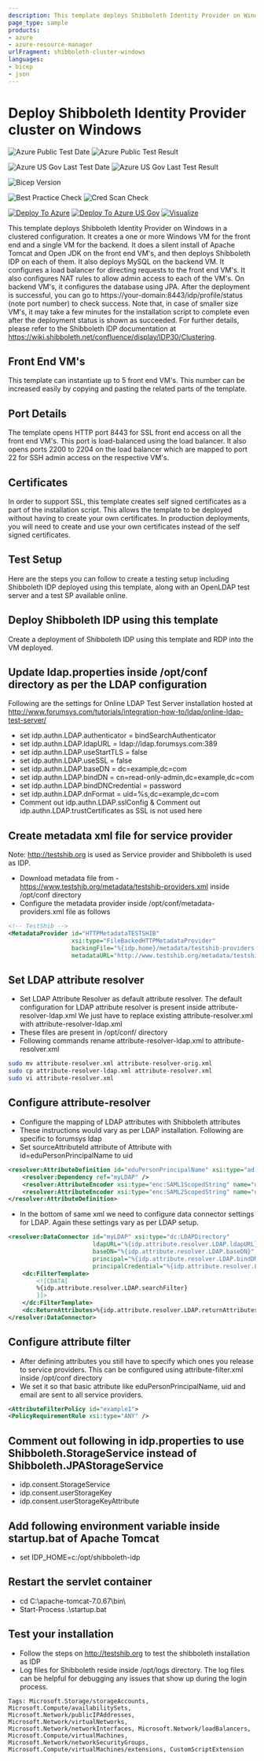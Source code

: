 ```yaml
---
description: This template deploys Shibboleth Identity Provider on Windows in a clustered configuration. After the deployment is successful, you can go to https&#58;//your-domain&#58;8443/idp/profile/status (note port number) to check success.
page_type: sample
products:
- azure
- azure-resource-manager
urlFragment: shibboleth-cluster-windows
languages:
- bicep
- json
---
```

# Deploy Shibboleth Identity Provider cluster on Windows

![Azure Public Test Date](https://azurequickstartsservice.blob.core.windows.net/badges/application-workloads/shibboleth/shibboleth-cluster-windows/PublicLastTestDate.svg)
![Azure Public Test Result](https://azurequickstartsservice.blob.core.windows.net/badges/application-workloads/shibboleth/shibboleth-cluster-windows/PublicDeployment.svg)

![Azure US Gov Last Test Date](https://azurequickstartsservice.blob.core.windows.net/badges/application-workloads/shibboleth/shibboleth-cluster-windows/FairfaxLastTestDate.svg)
![Azure US Gov Last Test Result](https://azurequickstartsservice.blob.core.windows.net/badges/application-workloads/shibboleth/shibboleth-cluster-windows/FairfaxDeployment.svg)

![Bicep Version](https://azurequickstartsservice.blob.core.windows.net/badges/application-workloads/shibboleth/shibboleth-cluster-windows/BicepVersion.svg)

![Best Practice Check](https://azurequickstartsservice.blob.core.windows.net/badges/application-workloads/shibboleth/shibboleth-cluster-windows/BestPracticeResult.svg)
![Cred Scan Check](https://azurequickstartsservice.blob.core.windows.net/badges/application-workloads/shibboleth/shibboleth-cluster-windows/CredScanResult.svg)

[![Deploy To Azure](https://raw.githubusercontent.com/Azure/azure-quickstart-templates/master/1-CONTRIBUTION-GUIDE/images/deploytoazure.svg?sanitize=true)](https://portal.azure.com/#create/Microsoft.Template/uri/https%3A%2F%2Fraw.githubusercontent.com%2FAzure%2Fazure-quickstart-templates%2Fmaster%2Fapplication-workloads%2Fshibboleth%2Fshibboleth-cluster-windows%2Fazuredeploy.json)
[![Deploy To Azure US Gov](https://raw.githubusercontent.com/Azure/azure-quickstart-templates/master/1-CONTRIBUTION-GUIDE/images/deploytoazuregov.svg?sanitize=true)](https://portal.azure.us/#create/Microsoft.Template/uri/https%3A%2F%2Fraw.githubusercontent.com%2FAzure%2Fazure-quickstart-templates%2Fmaster%2Fapplication-workloads%2Fshibboleth%2Fshibboleth-cluster-windows%2Fazuredeploy.json)
[![Visualize](https://raw.githubusercontent.com/Azure/azure-quickstart-templates/master/1-CONTRIBUTION-GUIDE/images/visualizebutton.svg?sanitize=true)](http://armviz.io/#/?load=https%3A%2F%2Fraw.githubusercontent.com%2FAzure%2Fazure-quickstart-templates%2Fmaster%2Fapplication-workloads%2Fshibboleth%2Fshibboleth-cluster-windows%2Fazuredeploy.json)

This template deploys Shibboleth Identity Provider on Windows in a clustered configuration. It creates a one or more Windows VM for the front end and a single VM for the backend. It does a silent install of Apache Tomcat and Open JDK on the front end VM's, and then deploys Shibboleth IDP on each of them. It also deploys MySQL on the backend VM.  It configures a load balancer for directing requests to the front end VM's. It also configures NAT rules to allow admin access to each of the VM's. On backend VM's, it configures the database using JPA. After the deployment is successful, you can go to https://your-domain:8443/idp/profile/status (note port number) to check success. Note that, in case of smaller size VM's, it may take a few minutes for the installation script to complete even after the deployment status is shown as succeeded. For further details, please refer to the Shibboleth IDP documentation at https://wiki.shibboleth.net/confluence/display/IDP30/Clustering.

## Front End VM's

This template can instantiate up to 5 front end VM's. This number can be increased easily by copying and pasting the related parts of the template.

## Port Details

The template opens HTTP port 8443 for SSL front end access on all the front end VM's. This port is load-balanced using the load balancer.
It also opens ports 2200 to 2204 on the load balancer which are mapped to port 22 for SSH admin access on the respective VM's.

## Certificates

In order to support SSL, this template creates self signed certificates as a part of the installation script. This allows the template to be deployed without having to create your own certificates. In production deployments, you will need to create and use your own certificates instead of the self signed certificates.

## Test Setup

Here are the steps you can follow to create a testing setup including Shibboleth IDP deployed using this template, along with an OpenLDAP test server and a test SP available online.

## Deploy Shibboleth IDP using this template

Create a deployment of Shibboleth IDP using this template and RDP into the VM deployed.

## Update ldap.properties inside /opt/conf directory as per the LDAP configuration

Following are the settings for Online LDAP Test Server installation hosted at http://www.forumsys.com/tutorials/integration-how-to/ldap/online-ldap-test-server/

- set idp.authn.LDAP.authenticator = bindSearchAuthenticator
- set idp.authn.LDAP.ldapURL = ldap://ldap.forumsys.com:389
- set idp.authn.LDAP.useStartTLS = false
- set idp.authn.LDAP.useSSL = false
- set idp.authn.LDAP.baseDN = dc=example,dc=com
- set idp.authn.LDAP.bindDN = cn=read-only-admin,dc=example,dc=com
- set idp.authn.LDAP.bindDNCredential = password
- set idp.authn.LDAP.dnFormat = uid=%s,dc=example,dc=com
- Comment out idp.authn.LDAP.sslConfig & Comment out idp.authn.LDAP.trustCertificates as SSL is not used here

## Create metadata xml file for service provider

Note: http://testshib.org is used as Service provider and Shibboleth is used as IDP.

- Download metadata file from - https://www.testshib.org/metadata/testshib-providers.xml inside /opt/conf directory
- Configure the metadata provider inside /opt/conf/metadata-providers.xml file as follows

```xml
<!-- TestShib -->
<MetadataProvider id="HTTPMetadataTESTSHIB"
                  xsi:type="FileBackedHTTPMetadataProvider"
                  backingFile="%{idp.home}/metadata/testshib-providers.xml"
                  metadataURL="http://www.testshib.org/metadata/testshib-providers.xml"/>
```

## Set LDAP attribute resolver

- Set LDAP Attribute Resolver as default attribute resolver. The default configuration for LDAP attribute resolver is present inside attribute-resolver-ldap.xml  We just have to replace existing attribute-resolver.xml with attribute-resolver-ldap.xml
- These files are present in /opt/conf/ directory
- Following commands rename attribute-resolver-ldap.xml to attribute-resolver.xml

```bash
sudo mv attribute-resolver.xml attribute-resolver-orig.xml
sudo cp attribute-resolver-ldap.xml attribute-resolver.xml
sudo vi attribute-resolver.xml
```

## Configure attribute-resolver

- Configure the mapping of LDAP attributes with Shibboleth attributes
- These instructions would vary as per LDAP installation. Following are specific to forumsys ldap
- Set sourceAttributeId attribute of Attribute with id=eduPersonPrincipalName to uid

```xml
<resolver:AttributeDefinition id="eduPersonPrincipalName" xsi:type="ad:Prescoped" sourceAttributeID="uid">
    <resolver:Dependency ref="myLDAP" />
    <resolver:AttributeEncoder xsi:type="enc:SAML1ScopedString" name="urn:mace:dir:attribute-def:eduPersonPrincipalName" encodeType="false" />
    <resolver:AttributeEncoder xsi:type="enc:SAML2ScopedString" name="urn:oid:1.3.6.1.4.1.5923.1.1.1.6" friendlyName="eduPersonPrincipalName" encodeType="false" />
</resolver:AttributeDefinition>
```

- In the bottom of same xml we need to configure data connector settings for LDAP. Again these settings vary as per LDAP setup.

```xml
<resolver:DataConnector id="myLDAP" xsi:type="dc:LDAPDirectory"
                        ldapURL="%{idp.attribute.resolver.LDAP.ldapURL}"
                        baseDN="%{idp.attribute.resolver.LDAP.baseDN}"
                        principal="%{idp.attribute.resolver.LDAP.bindDN}"
                        principalCredential="%{idp.attribute.resolver.LDAP.bindDNCredential}">
    <dc:FilterTemplate>
        <![CDATA[
        %{idp.attribute.resolver.LDAP.searchFilter}
        ]]>
    </dc:FilterTemplate>
    <dc:ReturnAttributes>%{idp.attribute.resolver.LDAP.returnAttributes}</dc:ReturnAttributes>
</resolver:DataConnector>
```

## Configure attribute filter

- After defining attributes you still have to specify which ones you release to service providers. This can be configured using attribute-filter.xml inside /opt/conf directory
- We set it so that basic attribute like eduPersonPrincipalName, uid and email are sent to all service providers.

```xml
<AttributeFilterPolicy id="example1">
<PolicyRequirementRule xsi:type="ANY" />
```

## Comment out following in idp.properties to use Shibboleth.StorageService instead of Shibboleth.JPAStorageService

- idp.consent.StorageService
- idp.consent.userStorageKey
- idp.consent.userStorageKeyAttribute

## Add following environment variable inside startup.bat of Apache Tomcat

- set IDP_HOME=c:/opt/shibboleth-idp

## Restart the servlet container

- cd C:\apache-tomcat-7.0.67\bin\
- Start-Process .\startup.bat

## Test your installation

- Follow the steps on http://testshib.org to test the shibboleth installation as IDP
- Log files for Shibboleth reside inside /opt/logs directory. The log files can be helpful for debugging any issues that show up during the login process.

`Tags: Microsoft.Storage/storageAccounts, Microsoft.Compute/availabilitySets, Microsoft.Network/publicIPAddresses, Microsoft.Network/virtualNetworks, Microsoft.Network/networkInterfaces, Microsoft.Network/loadBalancers, Microsoft.Compute/virtualMachines, Microsoft.Network/networkSecurityGroups, Microsoft.Compute/virtualMachines/extensions, CustomScriptExtension`
